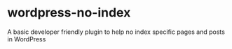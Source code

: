 # wordpress-no-index
A basic developer friendly plugin to help no index specific pages and posts in WordPress
